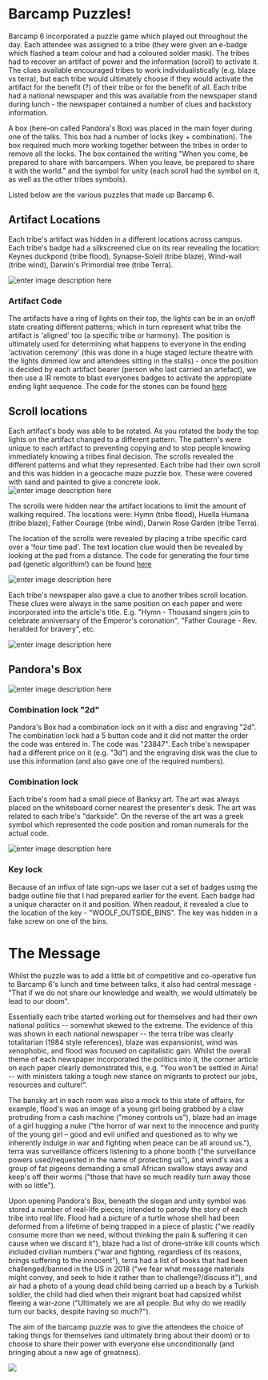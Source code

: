 # Barcamp Puzzles!

Barcamp 6 incorporated a puzzle game which played out throughout the day. Each attendee was assigned to a tribe (they were given an e-badge which flashed a team colour and had a coloured solder mask). The tribes had to recover an artifact of power and the information (scroll) to activate it. The clues available encouraged tribes to work individualistically (e.g. blaze vs terra), but each tribe would ultimately choose if they would activate the artifact for the benefit (?) of their tribe or for the benefit of all. Each tribe had a national newspaper and this was available from the newspaper stand during lunch - the newspaper contained a number of clues and backstory information.

A box (here-on called Pandora's Box) was placed in the main foyer during one of the talks. This box had a number of locks (key + combination). The box required much more working together between the tribes in order to remove all the locks. The box contained the writing "When you come, be prepared to share with barcampers. When you leave, be prepared to share it with the world." and the symbol for unity (each scroll had the symbol on it, as well as the other tribes symbols).

Listed below are the various puzzles that made up Barcamp 6.

## Artifact Locations
Each tribe's artifact was hidden in a different locations across campus. Each tribe's badge had a silkscreened clue on its rear revealing the location: Keynes duckpond (tribe flood),  Synapse-Soleil (tribe blaze), Wind-wall (tribe wind), Darwin's Primordial tree (tribe Terra).

![enter image description here](https://github.com/danielknox/Barcamp6/blob/master/Puzzle/Images/artifact.jpg?raw=true)

### Artifact Code
The artifacts have a ring of lights on their top, the lights can be in an on/off state creating different patterns; which in turn represent what tribe the artifact is 'aligned' too (a specific tribe or harmony). The position is ultimately used for determining what happens to everyone in the ending 'activation ceremony' (this was done in a huge staged lecture theatre with the lights dimmed low and attendees sitting in the stalls) - once the position is decided by each artifact bearer (person who last carried an artefact), we then use a IR remote to blast everyones badges to activate the appropiate ending light sequence.
The code for the stones can be found [here](https://os.mbed.com/users/Condo2k4/code/elemental_stone2/)

## Scroll locations

Each artifact's body was able to be rotated. As you rotated the body the top lights on the artifact changed to a different pattern. The pattern's were unique to each artifact to preventing copying and to stop people knowing immediately knowing a tribes final decision. The scrolls revealed the different patterns and what they represented. Each tribe had their own scroll and this was hidden in a geocache maze puzzle box. These were covered with sand and painted to give a concrete look. 
![enter image description here](https://github.com/danielknox/Barcamp6/blob/master/Puzzle/Images/scroll.jpg?raw=true)

The scrolls were hidden near the artifact locations to limit the amount of walking required. The locations were:  Hymn (tribe flood),  Huella Humana (tribe blaze), Father Courage (tribe wind), Darwin Rose Garden (tribe Terra).

The location of the scrolls were revealed by placing a tribe specific card over a 'four time pad'. The text location clue would then be revealed by looking at the pad from a distance. The code for generating the four time pad (genetic algorithim!) can be found [here](https://github.com/condo2k4/MessageGrid)

![enter image description here](https://github.com/danielknox/Barcamp6/blob/master/Puzzle/Images/four_time_pad.jpg?raw=true)

Each tribe's newspaper also gave a clue to another tribes scroll location.  These clues were always in the same position on each paper and were incorporated into the article's title. E.g. "Hymn - Thousand singers join to celebrate anniversary of the Emperor's coronation", "Father Courage - Rev. heralded for bravery", etc.


![enter image description here](https://github.com/danielknox/Barcamp6/blob/master/Puzzle/Images/activation_clues.jpg?raw=true)
## Pandora's Box

![enter image description here](https://github.com/danielknox/Barcamp6/blob/master/Puzzle/Images/pandorabox.jpg?raw=true)

### Combination lock "2d"

Pandora's Box had a combination lock on it with a disc and engraving "2d". The combination lock had a 5 button code and it did not matter the order the code was entered in. The code was "23847". Each tribe's newspaper had a different price on it (e.g. "3d") and the engraving disk was the clue to use this information (and also gave one of the required numbers).

### Combination lock

Each tribe's room had a small piece of Banksy art. The art was always placed on the whiteboard corner nearest the presenter's desk. The art was related to each tribe's "darkside". On the reverse of the art was a greek symbol which represented the code position and roman numerals for the actual code.

![enter image description here](https://github.com/danielknox/Barcamp6/blob/master/Puzzle/Images/banksy.jpg?raw=true)

### Key lock

Because of an influx of late sign-ups we laser cut a set of badges using the badge outline file that I had prepared earlier for the event. Each badge had a unique character on it and position. When readout, it revealed a clue to the location of the key - "WOOLF_OUTSIDE_BINS". The key was hidden in a fake screw on one of the bins.

# The Message
Whilst the puzzle was to add a little bit of competitive and co-operative fun to Barcamp 6's lunch and time between talks, it also had central message - "That if we do not share our knowledge and wealth, we would ultimately be lead to our doom".

Essentially each tribe started working out for themselves and had their own national politics -- somewhat skewed to the extreme. The evidence of this was shown in each national newspaper --  the terra tribe was clearly totalitarian (1984 style references), blaze was expansionist, wind was xenophobic, and flood was focused on capitalistic gain. Whilst the overall theme of each newspaper incorporated the politics into it, the corner article on each paper clearly demonstrated this, e.g. "You won't be settled in Airia! -- with ministers taking a tough new stance on migrants to protect our jobs, resources and culture!". 

The bansky art in each room was also a mock to this state of affairs, for example, flood's was an image of a young girl being grabbed by a claw protruding from a cash machine ("money controls us"), blaze had an image of a girl hugging a nuke ("the horror of war next to the innocence and purity of the young girl – good and evil unified and questioned as to why we inherently indulge in war and fighting when peace can be all around us."), terra was surveillance officers listening to a phone booth ("the surveillance powers used/requested in the name of protecting us"), and wind's was a group of fat pigeons demanding a small African swallow stays away and keep's off their worms ("those that have so much readily turn away those with so little").

Upon opening Pandora's Box, beneath the slogan and unity symbol was stored a number of real-life pieces; intended to parody the story of each tribe into real life. Flood had a picture of a turtle whose shell had been deformed from a lifetime of being trapped in a piece of plastic ("we readily consume more than we need, without thinking the pain & suffering it can cause when we discard it"), blaze had a list of drone-strike kill counts which included civilian numbers ("war and fighting, regardless of its reasons, brings suffering to the innocent"), terra had a list of books that had been challenged/banned in the US in 2018 ("we fear what message materials might convey, and seek to hide it rather than to challenge?/discuss it"), and air had a photo of a young dead child being carried up a beach by a Turkish soldier, the child had died when their migrant boat had capsized whilst fleeing a war-zone ("Ultimately we are all people. But why do we readily turn our backs, despite having so much?"). 

The aim of the barcamp puzzle was to give the attendees the choice of taking things for themselves (and ultimately bring about their doom) or to choose to share their power with everyone else unconditionally (and bringing about a new age of greatness).

![](https://github.com/danielknox/Barcamp6/blob/master/Puzzle/Images/the_answer_is_love.jpg?raw=true)

